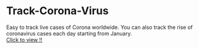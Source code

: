 # Track-Corona-Virus
Easy to track live cases of Corona worldwide. You can also track the rise of coronavirus cases each day starting from January.<br/>
<a href="http://webpage.pace.edu/ab27376n/TrackCorona/www"> Click to view !!</a>
